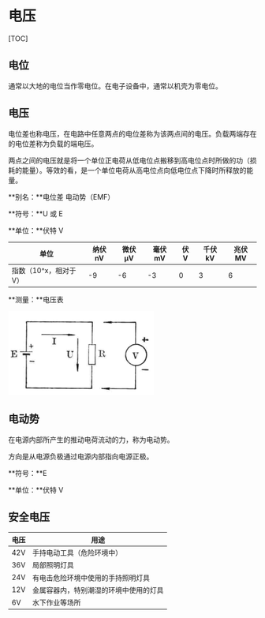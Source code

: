 # 电压

[TOC]

## 电位

通常以大地的电位当作零电位。在电子设备中，通常以机壳为零电位。

## 电压

电位差也称电压，在电路中任意两点的电位差称为该两点间的电压。负载两端存在的电位差称为负载的端电压。

两点之间的电压就是将一个单位正电荷从低电位点搬移到高电位点时所做的功（损耗的能量）。等效的看，是一个单位电荷从高电位点向低电位点下降时所释放的能量。

**别名：**电位差  电动势（EMF）

**符号：**U   或   E

**单位：**伏特 V

| 单位                  | 纳伏 nV | 微伏 μV | 毫伏 mV | 伏 V | 千伏 kV | 兆伏 MV |
| --------------------- | ------- | ------- | ------- | ---- | ------- | ------- |
| 指数（10^x，相对于V） | -9      | -6      | -3      | 0    | 3       | 6       |

**测量：**电压表

 ![](Images/电压表接法.png)

## 电动势

在电源内部所产生的推动电荷流动的力，称为电动势。

方向是从电源负极通过电源内部指向电源正极。

**符号：**E

**单位：**伏特 V

## 安全电压

| 电压|用途|
|-----|---|
| 42V | 手持电动工具（危险环境中） |
| 36V | 局部照明灯具 |
| 24V | 有电击危险环境中使用的手持照明灯具 |
| 12V | 金属容器内，特别潮湿的环境中使用的灯具 |
| 6V  | 水下作业等场所 |
